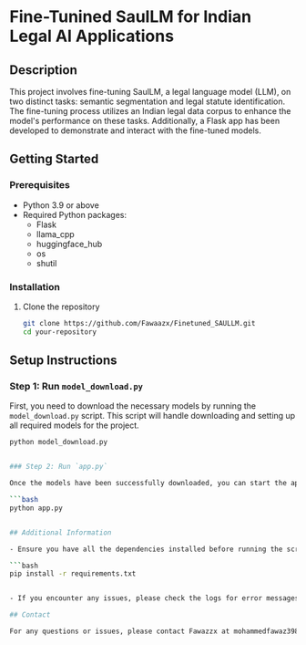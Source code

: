 # Fine-Tunined SaulLM for Indian Legal AI Applications

## Description
This project involves fine-tuning SaulLM, a legal language model (LLM), on two distinct tasks: semantic segmentation and legal statute identification. The fine-tuning process utilizes an Indian legal data corpus to enhance the model's performance on these tasks. Additionally, a Flask app has been developed to demonstrate and interact with the fine-tuned models.

## Getting Started

### Prerequisites
- Python 3.9 or above
- Required Python packages:
  - Flask
  - llama_cpp
  - huggingface_hub
  - os
  - shutil

### Installation
1. Clone the repository
   ```bash
   git clone https://github.com/Fawaazx/Finetuned_SAULLM.git
   cd your-repository
## Setup Instructions

### Step 1: Run `model_download.py`

First, you need to download the necessary models by running the `model_download.py` script. This script will handle downloading and setting up all required models for the project.

```bash
python model_download.py


### Step 2: Run `app.py`

Once the models have been successfully downloaded, you can start the application by running the `app.py` script.

```bash
python app.py


## Additional Information

- Ensure you have all the dependencies installed before running the scripts. You can install them using:

```bash
pip install -r requirements.txt


- If you encounter any issues, please check the logs for error messages and verify that all dependencies are correctly installed.

## Contact

For any questions or issues, please contact Fawazzx at mohammedfawaz398@gmail.com.
